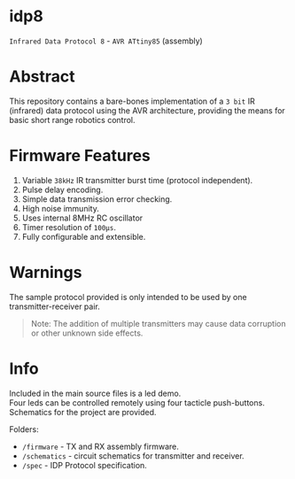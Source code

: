 # idp8
`Infrared Data Protocol 8` - `AVR ATtiny85` (assembly)

# Abstract
This repository contains a bare-bones implementation of a `3 bit` IR (infrared) data protocol using the AVR architecture, providing the means for basic short range robotics control.

# Firmware Features
1. Variable `38kHz` IR transmitter burst time (protocol independent).
2. Pulse delay encoding.
3. Simple data transmission error checking.
4. High noise immunity.
5. Uses internal 8MHz RC oscillator
6. Timer resolution of `100μs`. 
7. Fully configurable and extensible.

# Warnings
The sample protocol provided is only intended to be used by one transmitter-receiver pair.

> Note: The addition of multiple transmitters may cause data corruption or other unknown side effects. <br>

# Info
Included in the main source files is a led demo. <br>
Four leds can be controlled remotely using four tacticle push-buttons.  Schematics for the project are provided.

Folders:
* `/firmware` - TX and RX assembly firmware.
* `/schematics` - circuit schematics for transmitter and receiver.
* `/spec` - IDP Protocol specification.
